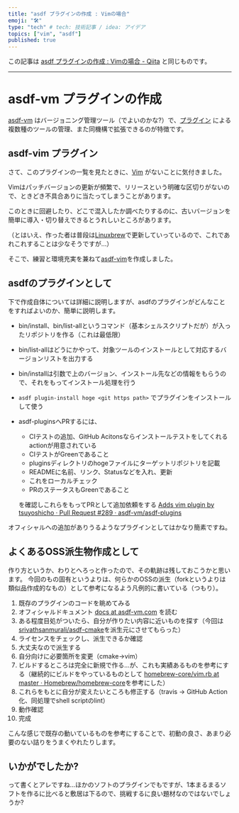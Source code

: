 ```yaml
---
title: "asdf プラグインの作成 : Vimの場合"
emoji: "🛠"
type: "tech" # tech: 技術記事 / idea: アイデア
topics: ["vim", "asdf"]
published: true
---
```


この記事は [asdf プラグインの作成 : Vimの場合 - Qiita](https://qiita.com/tsuyoshi_cho/items/495f081117253f0b23bb) と同じものです。

----

# asdf-vm プラグインの作成

[asdf-vm](https://github.com/asdf-vm/asdf) はバージョニング管理ツール（でよいのかな?）で、[プラグイン](https://github.com/asdf-vm/asdf-plugins) による複数種のツールの管理、また同機構で拡張できるのが特徴です。

## asdf-vim プラグイン

さて、このプラグインの一覧を見たときに、[Vim](https://github.com/vim/vim) がないことに気付きました。

Vimはパッチバージョンの更新が頻繁で、リリースという明確な区切りがないので、ときどき不具合ありに当たってしまうことがあります。

このときに回避したり、どこで混入したか調べたりするのに、古いバージョンを簡単に導入・切り替えできるとうれしいところがあります。

（とはいえ、作った者は普段は[Linuxbrew](https://docs.brew.sh/Homebrew-on-Linux)で更新していっているので、これであれこれすることは少なそうですが...）

そこで、練習と環境充実を兼ねて[asdf-vim](https://github.com/tsuyoshicho/asdf-vim)を作成しました。

## asdfのプラグインとして

下で作成自体については詳細に説明しますが、asdfのプラグインがどんなことをすればよいのか、簡単に説明します。

* bin/install、bin/list-allというコマンド（基本シェルスクリプトだが）が入ったリポジトリを作る（これは最低限）
* bin/list-allはどうにかやって、対象ツールのインストールとして対応するバージョンリストを出力する
* bin/installは引数で上のバージョン、インストール先などの情報をもらうので、それをもってインストール処理を行う
* `asdf plugin-install hoge <git https path>` でプラグインをインストールして使う
* asdf-pluginsへPRするには、
    * CIテストの追加、GitHub Acitonsならインストールテストをしてくれるactionが用意されている
    * CIテストがGreenであること
    * pluginsディレクトリのhogeファイルにターゲットリポジトリを記載
    * READMEに名前、リンク、Statusなどを入れ、更新
    * これをローカルチェック
    * PRのステータスもGreenであること

    を確認しこれらをもってPRとして追加依頼をする
    [Adds vim plugin by tsuyoshicho · Pull Request #289 · asdf-vm/asdf-plugins](https://github.com/asdf-vm/asdf-plugins/pull/289)

オフィシャルへの追加がありうるようなプラグインとしてはかなり簡素ですね。

## よくあるOSS派生物作成として

作り方というか、わりとへろっと作ったので、その軌跡は残しておこうかと思います。
今回のもの固有というよりは、何らかのOSSの派生（forkというよりは類似品作成的なもの）として参考になるよう凡例的に書いている（つもり）。

1. 既存のプラグインのコードを眺めてみる
2. オフィシャルドキュメント [docs at asdf-vm.com](https://asdf-vm.com/) を読む
3. ある程度目処がついたら、自分が作りたい内容に近いものを探す（今回は[srivathsanmurali/asdf\-cmake](https://github.com/srivathsanmurali/asdf-cmake)を派生元にさせてもらった）
4. ライセンスをチェックし、派生できるか確認
5. 大丈夫なので派生する
6. 自分向けに必要箇所を変更（cmake->vim）
7. ビルドするところは完全に新規で作る...が、これも実績あるものを参考にする（継続的にビルドをやっているものとして [homebrew\-core/vim\.rb at master · Homebrew/homebrew\-core](https://github.com/Homebrew/homebrew-core/blob/master/Formula/vim.rb)を参考にした）
8. これらをもとに自分が変えたいところも修正する（travis -> GitHub Action化、同処理でshell scriptのlint）
9. 動作確認
10. 完成

こんな感じで既存の動いているものを参考にすることで、初動の良さ、あまり必要のない詰りをうまくやれたりします。


## いかがでしたか?

って書くとアレですね...ほかのソフトのプラグインでもですが、1本まるまるソフトを作るに比べると敷居は下るので、挑戦するに良い題材なのではないでしょうか?
